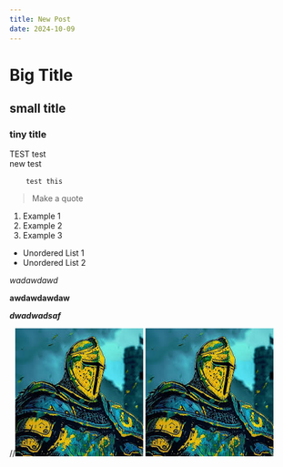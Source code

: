 ```yaml
---
title: New Post
date: 2024-10-09
---
```


# Big Title

## small title

### tiny title

TEST test  
new test

        test this

> Make a quote

1. Example 1
2. Example 2
3. Example 3

- Unordered List 1
- Unordered List 2

*wadawdawd*

**awdawdawdaw**

***dwadwadsaf***

//![Picture](/assets/images/images.jpg)
<img src="/assets/images/images.jpg">